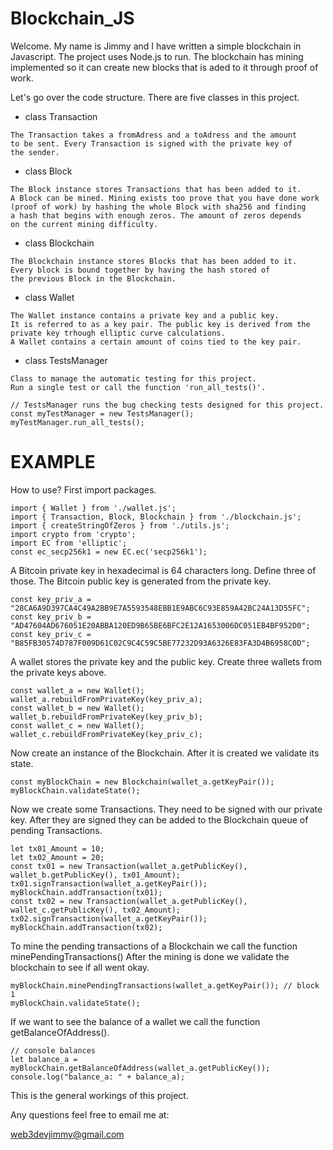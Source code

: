 # Blockchain_JS

Welcome. My name is Jimmy and I have written a simple blockchain
in Javascript. The project uses Node.js to run. The blockchain has
mining implemented so it can create new blocks that is aded to it
through proof of work.

Let's go over the code structure. There are five classes in this project.
- class Transaction
```
The Transaction takes a fromAdress and a toAdress and the amount
to be sent. Every Transaction is signed with the private key of
the sender.
```
- class Block
```
The Block instance stores Transactions that has been added to it.
A Block can be mined. Mining exists too prove that you have done work
(proof of work) by hashing the whole Block with sha256 and finding
a hash that begins with enough zeros. The amount of zeros depends
on the current mining difficulty.
```
- class Blockchain
```
The Blockchain instance stores Blocks that has been added to it.
Every block is bound together by having the hash stored of
the previous Block in the Blockchain.
```
- class Wallet
```
The Wallet instance contains a private key and a public key.
It is referred to as a key pair. The public key is derived from the
private key trhough elliptic curve calculations.
A Wallet contains a certain amount of coins tied to the key pair.
```

- class TestsManager
```
Class to manage the automatic testing for this project.
Run a single test or call the function 'run_all_tests()'.
```
``` JS
// TestsManager runs the bug checking tests designed for this project.
const myTestManager = new TestsManager();
myTestManager.run_all_tests();
```

# EXAMPLE
How to use? First import packages.

``` JS
import { Wallet } from './wallet.js';
import { Transaction, Block, Blockchain } from './blockchain.js';
import { createStringOfZeros } from './utils.js';
import crypto from 'crypto';
import EC from 'elliptic';
const ec_secp256k1 = new EC.ec('secp256k1');
```

A Bitcoin private key in hexadecimal is 64 characters long. Define three of those.
The Bitcoin public key is generated from the private key.
``` JS
const key_priv_a = "28CA6A9D397CA4C49A2BB9E7A5593548EBB1E9ABC6C93E859A42BC24A13D55FC";
const key_priv_b = "AD47604AD676051E20ABBA120ED9B65BE6BFC2E12A1653006DC051EB4BF952D0";
const key_priv_c = "B85FB30574D787F009D61C02C9C4C59C5BE77232D93A6326E83FA3D4B6958C0D";
```

A wallet stores the private key and the public key.
Create three wallets from the private keys above.
``` JS
const wallet_a = new Wallet();
wallet_a.rebuildFromPrivateKey(key_priv_a);
const wallet_b = new Wallet();
wallet_b.rebuildFromPrivateKey(key_priv_b);
const wallet_c = new Wallet();
wallet_c.rebuildFromPrivateKey(key_priv_c);
```
Now create an instance of the Blockchain.
After it is created we validate its state.
``` JS
const myBlockChain = new Blockchain(wallet_a.getKeyPair());
myBlockChain.validateState();
```
Now we create some Transactions. They need to be signed with our private key.
After they are signed they can be added to the Blockchain queue of
pending Transactions.
``` JS
let tx01_Amount = 10;
let tx02_Amount = 20;
const tx01 = new Transaction(wallet_a.getPublicKey(), wallet_b.getPublicKey(), tx01_Amount);
tx01.signTransaction(wallet_a.getKeyPair());
myBlockChain.addTransaction(tx01);
const tx02 = new Transaction(wallet_a.getPublicKey(), wallet_c.getPublicKey(), tx02_Amount);
tx02.signTransaction(wallet_a.getKeyPair());
myBlockChain.addTransaction(tx02);
```
To mine the pending transactions of a Blockchain we call
the function minePendingTransactions() After the mining is done we validate
the blockchain to see if all went okay.
``` JS
myBlockChain.minePendingTransactions(wallet_a.getKeyPair()); // block 1
myBlockChain.validateState();
```
If we want to see the balance of a wallet we call the function getBalanceOfAddress().
``` JS
// console balances
let balance_a = myBlockChain.getBalanceOfAddress(wallet_a.getPublicKey());
console.log("balance_a: " + balance_a);
```

This is the general workings of this project.

Any questions feel free to email me at:

web3devjimmy@gmail.com
